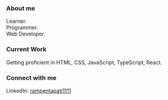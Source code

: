 ### About me
  Learner.<br>
  Programmer.<br>
  Web Developer.<br>
### Current Work
  Getting proficient in HTML, CSS, JavaScript, TypeScript, React.
### Connect with me
  LinkedIn: <a href="https://www.linkedin.com/in/rampentapati1111/">rampentapati1111</a>
  
  
 

